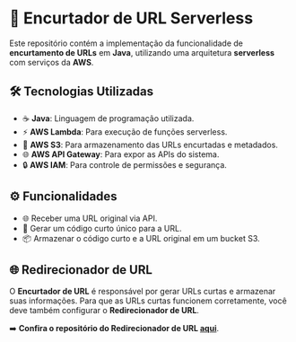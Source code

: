# 🔗 Encurtador de URL Serverless

Este repositório contém a implementação da funcionalidade de **encurtamento de URLs** em **Java**, utilizando uma arquitetura **serverless** com serviços da **AWS**.

## 🛠️ Tecnologias Utilizadas

- ☕ **Java**: Linguagem de programação utilizada. 
- ⚡ **AWS Lambda**: Para execução de funções serverless. 
- 📂 **AWS S3**: Para armazenamento das URLs encurtadas e metadados. 
- 🌐 **AWS API Gateway**: Para expor as APIs do sistema. 
- 🔒 **AWS IAM**: Para controle de permissões e segurança.  

## ⚙️ Funcionalidades

- 🌐 Receber uma URL original via API.
- 🔑 Gerar um código curto único para a URL. 
- 📦 Armazenar o código curto e a URL original em um bucket S3.  

## 🌐 Redirecionador de URL

O **Encurtador de URL** é responsável por gerar URLs curtas e armazenar suas informações. Para que as URLs curtas funcionem corretamente, você deve também configurar o **Redirecionador de URL**.

➡️ **Confira o repositório do Redirecionador de URL [aqui](https://github.com/joschonarth/serverless-url-redirect)**.